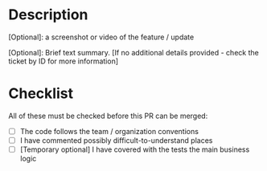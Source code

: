 # Description
[Optional]: a screenshot or video of the feature / update

[Optional]: Brief text summary. [If no additional details provided - check the ticket by ID for more information]

# Checklist
All of these must be checked before this PR can be merged:

- [ ] The code follows the team / organization conventions
- [ ] I have commented possibly difficult-to-understand places
- [ ] [Temporary optional] I have covered with the tests the main business logic
